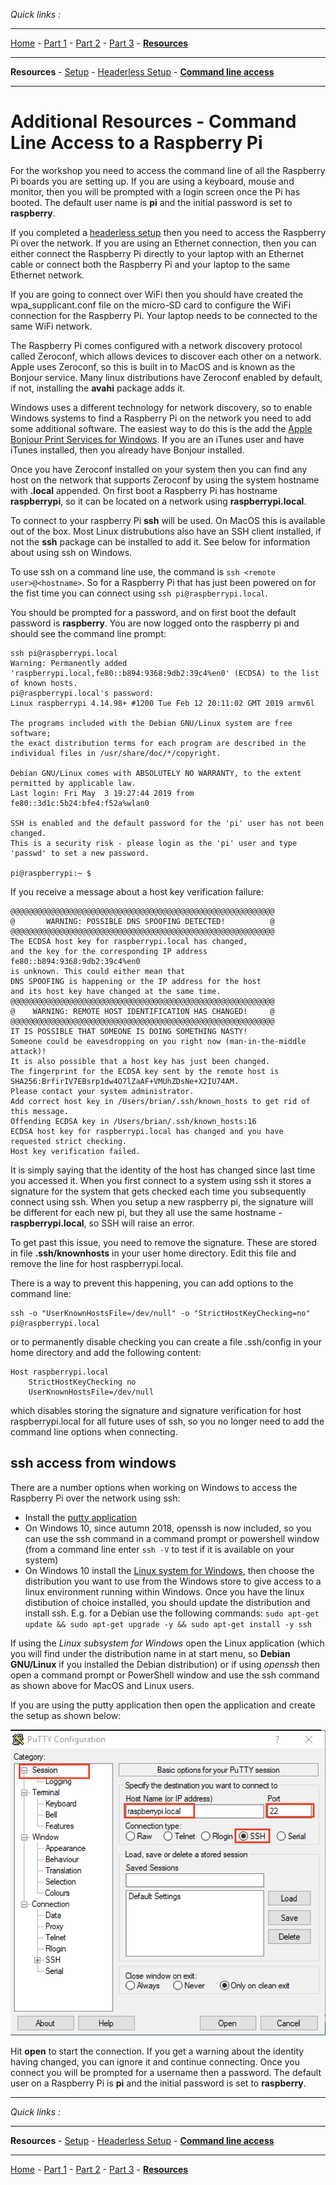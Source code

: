 *Quick links :*
***
[Home](/README.md) - [Part 1](/part1/README.md) - [Part 2](/part2/README.md) - [Part 3](/part3/README.md) - [**Resources**](/additionalResources/README.md)
***
**Resources** - [Setup](PREREQUISITES_AND_SETUP.md) - [Headerless Setup](HEADERLESS_SETUP.md) - [**Command line access**](COMMAND_LINE_ACCESS.md)
***

# Additional Resources - Command Line Access to a Raspberry Pi

For the workshop you need to access the command line of all the Raspberry Pi boards you are setting up.  If you are using a keyboard, mouse and monitor, then you will be prompted with a login screen once the Pi has booted.  The default user name is **pi** and the initial password is set to **raspberry**.

If you completed a [headerless setup](HEADERLESS_SETUP.md) then you need to access the Raspberry Pi over the network.  If you are using an Ethernet connection, then you can either connect the Raspberry Pi directly to your laptop with an Ethernet cable or connect both the Raspberry Pi and your laptop to the same Ethernet network.

If you are going to connect over WiFi then you should have created the wpa_supplicant.conf file on the micro-SD card to configure the WiFi connection for the Raspberry Pi.  Your laptop needs to be connected to the same WiFi network.

The Raspberry Pi comes configured with a network discovery protocol called Zeroconf, which allows devices to discover each other on a network.  Apple uses Zeroconf, so this is built in to MacOS and is known as the Bonjour service.  Many linux distributions have Zeroconf enabled by default, if not, installing the **avahi** package adds it.  

Windows uses a different technology for network discovery, so to enable Windows systems to find a Raspberry Pi on the network you need to add some additional software.  The easiest way to do this is the add the [Apple Bonjour Print Services for Windows](https://support.apple.com/kb/dl999).  If you are an iTunes user and have iTunes installed, then you already have Bonjour installed.

Once you have Zeroconf installed on your system then you can find any host on the network that supports Zeroconf by using the system hostname with **.local** appended.  On first boot a Raspberry Pi has hostname **raspberrypi**, so it can be located on a network using **raspberrypi.local**.

To connect to your raspberry Pi **ssh** will be used.  On MacOS this is available out of the box.  Most Linux distrubutions also have an SSH client installed, if not the **ssh** package can be installed to add it.  See below for information about using ssh on Windows.

To use ssh on a command line use, the command is ```ssh <remote user>@<hostname>```.  So for a Raspberry Pi that has just been powered on for the fist time you can connect using ```ssh pi@raspberrypi.local```.

You should be prompted for a password, and on first boot the default password is **raspberry**.  You are now logged onto the raspberry pi and should see the command line prompt:

```text
ssh pi@raspberrypi.local
Warning: Permanently added 'raspberrypi.local,fe80::b894:9368:9db2:39c4%en0' (ECDSA) to the list of known hosts.
pi@raspberrypi.local's password: 
Linux raspberrypi 4.14.98+ #1200 Tue Feb 12 20:11:02 GMT 2019 armv6l

The programs included with the Debian GNU/Linux system are free software;
the exact distribution terms for each program are described in the
individual files in /usr/share/doc/*/copyright.

Debian GNU/Linux comes with ABSOLUTELY NO WARRANTY, to the extent
permitted by applicable law.
Last login: Fri May  3 19:27:44 2019 from fe80::3d1c:5b24:bfe4:f52a%wlan0

SSH is enabled and the default password for the 'pi' user has not been changed.
This is a security risk - please login as the 'pi' user and type 'passwd' to set a new password.

pi@raspberrypi:~ $
```

If you receive a message about a host key verification failure:

```text
@@@@@@@@@@@@@@@@@@@@@@@@@@@@@@@@@@@@@@@@@@@@@@@@@@@@@@@@@@@
@       WARNING: POSSIBLE DNS SPOOFING DETECTED!          @
@@@@@@@@@@@@@@@@@@@@@@@@@@@@@@@@@@@@@@@@@@@@@@@@@@@@@@@@@@@
The ECDSA host key for raspberrypi.local has changed,
and the key for the corresponding IP address fe80::b894:9368:9db2:39c4%en0
is unknown. This could either mean that
DNS SPOOFING is happening or the IP address for the host
and its host key have changed at the same time.
@@@@@@@@@@@@@@@@@@@@@@@@@@@@@@@@@@@@@@@@@@@@@@@@@@@@@@@@@@@
@    WARNING: REMOTE HOST IDENTIFICATION HAS CHANGED!     @
@@@@@@@@@@@@@@@@@@@@@@@@@@@@@@@@@@@@@@@@@@@@@@@@@@@@@@@@@@@
IT IS POSSIBLE THAT SOMEONE IS DOING SOMETHING NASTY!
Someone could be eavesdropping on you right now (man-in-the-middle attack)!
It is also possible that a host key has just been changed.
The fingerprint for the ECDSA key sent by the remote host is
SHA256:BrfirIV7EBsrp1dw4O7lZaAF+VMUhZDsNe+X2IU74AM.
Please contact your system administrator.
Add correct host key in /Users/brian/.ssh/known_hosts to get rid of this message.
Offending ECDSA key in /Users/brian/.ssh/known_hosts:16
ECDSA host key for raspberrypi.local has changed and you have requested strict checking.
Host key verification failed.
```

It is simply saying that the identity of the host has changed since last time you accessed it.  When you first connect to a system using ssh it stores a signature for the system that gets checked each time you subsequently connect using ssh.  When you setup a new raspberry pi, the signature will be different for each new pi, but they all use the same hostname - **raspberrypi.local**, so SSH will raise an error.  

To get past this issue, you need to remove the signature.  These are stored in file **.ssh/knownhosts** in your user home directory.  Edit this file and remove the line for host raspberrypi.local.

There is a way to prevent this happening, you can add options to the command line:

```text
ssh -o "UserKnownHostsFile=/dev/null" -o "StrictHostKeyChecking=no" pi@raspberrypi.local
```

or to permanently disable checking you can create a file .ssh/config in your home directory and add the following content:

```text
Host raspberrypi.local
    StrictHostKeyChecking no
    UserKnownHostsFile=/dev/null
```

which disables storing the signature and signature verification for host raspberrypi.local for all future uses of ssh, so you no longer need to add the command line options when connecting.

## ssh access from windows

There are a number options when working on Windows to access the Raspberry Pi over the network using ssh:

- Install the [putty application](https://www.putty.org)
- On Windows 10, since autumn 2018, openssh is now included, so you can use the ssh command in a command prompt or powershell window (from a command line enter ```ssh -V``` to test if it is available on your system)
- On Windows 10 install the [Linux system for Windows](https://docs.microsoft.com/en-us/windows/wsl/install-win10), then choose the distribution you want to use from the Windows store to give access to a linux environment running within Windows.  Once you have the linux distibution of choice installed, you should update the distribution and install ssh.  E.g. for a Debian use the following commands: ```sudo apt-get update && sudo apt-get upgrade -y && sudo apt-get install -y ssh```

If using the *Linux subsystem for Windows* open the Linux application (which you will find under the distribution name in at start menu, so **Debian GNU/Linux** if you installed the Debian distribution) or if using *openssh* then open a command prompt or PowerShell window and use the ssh command as shown above for MacOS and Linux users.

If you are using the putty application then open the application and create the setup as shown below:

![putty](/images/putty.png)

Hit **open** to start the connection.  If you get a warning about the identity having changed, you can ignore it and continue connecting.  Once you connect you will be prompted for a username then a password.  The default user on a Raspberry Pi is **pi** and the initial password is set to **raspberry**.

***
*Quick links :*
***
**Resources** - [Setup](PREREQUISITES_AND_SETUP.md) - [Headerless Setup](HEADERLESS_SETUP.md) - [**Command line access**](COMMAND_LINE_ACCESS.md)
***
[Home](/README.md) - [Part 1](/part1/README.md) - [Part 2](/part2/README.md) - [Part 3](/part3/README.md) - [**Resources**](/additionalResources/README.md)
